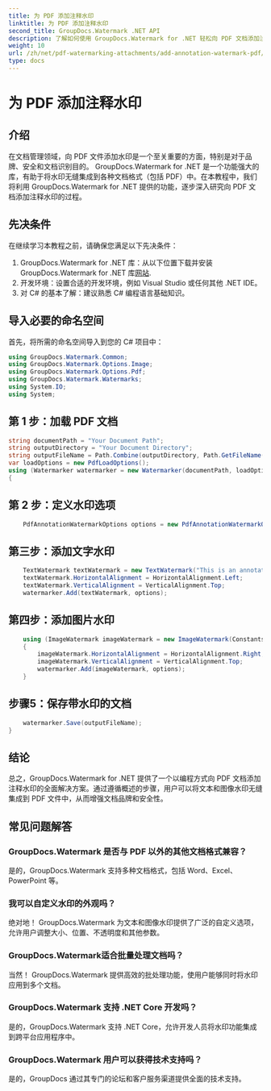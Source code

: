 ```yaml
---
title: 为 PDF 添加注释水印
linktitle: 为 PDF 添加注释水印
second_title: GroupDocs.Watermark .NET API
description: 了解如何使用 GroupDocs.Watermark for .NET 轻松向 PDF 文档添加注释水印。轻松增强文档品牌和安全性。
weight: 10
url: /zh/net/pdf-watermarking-attachments/add-annotation-watermark-pdf/
type: docs
---
```

# 为 PDF 添加注释水印

## 介绍
在文档管理领域，向 PDF 文件添加水印是一个至关重要的方面，特别是对于品牌、安全和文档识别目的。 GroupDocs.Watermark for .NET 是一个功能强大的库，有助于将水印无缝集成到各种文档格式（包括 PDF）中。在本教程中，我们将利用 GroupDocs.Watermark for .NET 提供的功能，逐步深入研究向 PDF 文档添加注释水印的过程。
## 先决条件
在继续学习本教程之前，请确保您满足以下先决条件：
1.  GroupDocs.Watermark for .NET 库：从以下位置下载并安装 GroupDocs.Watermark for .NET 库[网站](https://releases.groupdocs.com/Watermark/net/).
2. 开发环境：设置合适的开发环境，例如 Visual Studio 或任何其他 .NET IDE。
3. 对 C# 的基本了解：建议熟悉 C# 编程语言基础知识。

## 导入必要的命名空间
首先，将所需的命名空间导入到您的 C# 项目中：
```csharp
using GroupDocs.Watermark.Common;
using GroupDocs.Watermark.Options.Image;
using GroupDocs.Watermark.Options.Pdf;
using GroupDocs.Watermark.Watermarks;
using System.IO;
using System;
```
## 第 1 步：加载 PDF 文档
```csharp
string documentPath = "Your Document Path";
string outputDirectory = "Your Document Directory";
string outputFileName = Path.Combine(outputDirectory, Path.GetFileName(documentPath));
var loadOptions = new PdfLoadOptions();
using (Watermarker watermarker = new Watermarker(documentPath, loadOptions))
{
```
## 第 2 步：定义水印选项
```csharp
	PdfAnnotationWatermarkOptions options = new PdfAnnotationWatermarkOptions();
```
## 第三步：添加文字水印
```csharp
	TextWatermark textWatermark = new TextWatermark("This is an annotation watermark", new Font("Arial", 8));
	textWatermark.HorizontalAlignment = HorizontalAlignment.Left;
	textWatermark.VerticalAlignment = VerticalAlignment.Top;
	watermarker.Add(textWatermark, options);
```
## 第四步：添加图片水印
```csharp
	using (ImageWatermark imageWatermark = new ImageWatermark(Constants.ProtectJpg))
	{
		imageWatermark.HorizontalAlignment = HorizontalAlignment.Right;
		imageWatermark.VerticalAlignment = VerticalAlignment.Top;
		watermarker.Add(imageWatermark, options);
	}
```
## 步骤5：保存带水印的文档
```csharp
	watermarker.Save(outputFileName);
}
```

## 结论
总之，GroupDocs.Watermark for .NET 提供了一个以编程方式向 PDF 文档添加注释水印的全面解决方案。通过遵循概述的步骤，用户可以将文本和图像水印无缝集成到 PDF 文件中，从而增强文档品牌和安全性。
## 常见问题解答
### GroupDocs.Watermark 是否与 PDF 以外的其他文档格式兼容？
是的，GroupDocs.Watermark 支持多种文档格式，包括 Word、Excel、PowerPoint 等。
### 我可以自定义水印的外观吗？
绝对地！ GroupDocs.Watermark 为文本和图像水印提供了广泛的自定义选项，允许用户调整大小、位置、不透明度和其他参数。
### GroupDocs.Watermark适合批量处理文档吗？
当然！ GroupDocs.Watermark 提供高效的批处理功能，使用户能够同时将水印应用到多个文档。
### GroupDocs.Watermark 支持 .NET Core 开发吗？
是的，GroupDocs.Watermark 支持 .NET Core，允许开发人员将水印功能集成到跨平台应用程序中。
### GroupDocs.Watermark 用户可以获得技术支持吗？
是的，GroupDocs 通过其专门的论坛和客户服务渠道提供全面的技术支持。